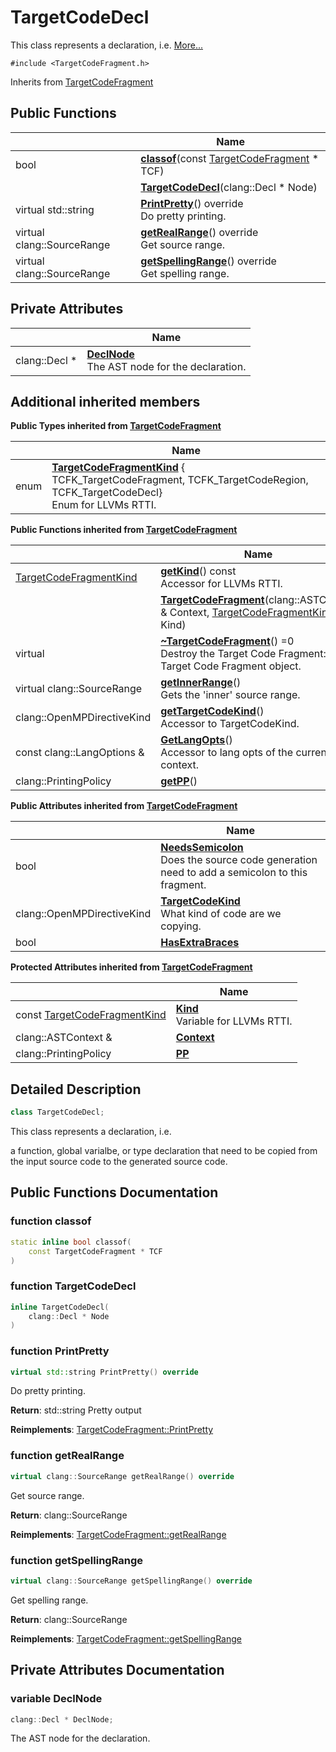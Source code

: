 # TargetCodeDecl



This class represents a declaration, i.e.  [More...](#detailed-description)


`#include <TargetCodeFragment.h>`

Inherits from [TargetCodeFragment](../Classes/classTargetCodeFragment.md)

## Public Functions

|                | Name           |
| -------------- | -------------- |
| bool | **[classof](../Classes/classTargetCodeDecl.md#function-classof)**(const [TargetCodeFragment](../Classes/classTargetCodeFragment.md) * TCF) |
| | **[TargetCodeDecl](../Classes/classTargetCodeDecl.md#function-targetcodedecl)**(clang::Decl * Node) |
| virtual std::string | **[PrintPretty](../Classes/classTargetCodeDecl.md#function-printpretty)**() override<br>Do pretty printing.  |
| virtual clang::SourceRange | **[getRealRange](../Classes/classTargetCodeDecl.md#function-getrealrange)**() override<br>Get source range.  |
| virtual clang::SourceRange | **[getSpellingRange](../Classes/classTargetCodeDecl.md#function-getspellingrange)**() override<br>Get spelling range.  |

## Private Attributes

|                | Name           |
| -------------- | -------------- |
| clang::Decl * | **[DeclNode](../Classes/classTargetCodeDecl.md#variable-declnode)** <br>The AST node for the declaration.  |

## Additional inherited members

**Public Types inherited from [TargetCodeFragment](../Classes/classTargetCodeFragment.md)**

|                | Name           |
| -------------- | -------------- |
| enum| **[TargetCodeFragmentKind](../Classes/classTargetCodeFragment.md#enum-targetcodefragmentkind)** { TCFK_TargetCodeFragment, TCFK_TargetCodeRegion, TCFK_TargetCodeDecl}<br>Enum for LLVMs RTTI.  |

**Public Functions inherited from [TargetCodeFragment](../Classes/classTargetCodeFragment.md)**

|                | Name           |
| -------------- | -------------- |
| [TargetCodeFragmentKind](../Classes/classTargetCodeFragment.md#enum-targetcodefragmentkind) | **[getKind](../Classes/classTargetCodeFragment.md#function-getkind)**() const<br>Accessor for LLVMs RTTI.  |
| | **[TargetCodeFragment](../Classes/classTargetCodeFragment.md#function-targetcodefragment)**(clang::ASTContext & Context, [TargetCodeFragmentKind](../Classes/classTargetCodeFragment.md#enum-targetcodefragmentkind) Kind) |
| virtual | **[~TargetCodeFragment](../Classes/classTargetCodeFragment.md#function-~targetcodefragment)**() =0<br>Destroy the Target Code Fragment:: Target Code Fragment object.  |
| virtual clang::SourceRange | **[getInnerRange](../Classes/classTargetCodeFragment.md#function-getinnerrange)**()<br>Gets the 'inner' source range.  |
| clang::OpenMPDirectiveKind | **[getTargetCodeKind](../Classes/classTargetCodeFragment.md#function-gettargetcodekind)**()<br>Accessor to TargetCodeKind.  |
| const clang::LangOptions & | **[GetLangOpts](../Classes/classTargetCodeFragment.md#function-getlangopts)**()<br>Accessor to lang opts of the current context.  |
| clang::PrintingPolicy | **[getPP](../Classes/classTargetCodeFragment.md#function-getpp)**() |

**Public Attributes inherited from [TargetCodeFragment](../Classes/classTargetCodeFragment.md)**

|                | Name           |
| -------------- | -------------- |
| bool | **[NeedsSemicolon](../Classes/classTargetCodeFragment.md#variable-needssemicolon)** <br>Does the source code generation need to add a semicolon to this fragment.  |
| clang::OpenMPDirectiveKind | **[TargetCodeKind](../Classes/classTargetCodeFragment.md#variable-targetcodekind)** <br>What kind of code are we copying.  |
| bool | **[HasExtraBraces](../Classes/classTargetCodeFragment.md#variable-hasextrabraces)**  |

**Protected Attributes inherited from [TargetCodeFragment](../Classes/classTargetCodeFragment.md)**

|                | Name           |
| -------------- | -------------- |
| const [TargetCodeFragmentKind](../Classes/classTargetCodeFragment.md#enum-targetcodefragmentkind) | **[Kind](../Classes/classTargetCodeFragment.md#variable-kind)** <br>Variable for LLVMs RTTI.  |
| clang::ASTContext & | **[Context](../Classes/classTargetCodeFragment.md#variable-context)**  |
| clang::PrintingPolicy | **[PP](../Classes/classTargetCodeFragment.md#variable-pp)**  |


## Detailed Description

```cpp linenums="1"
class TargetCodeDecl;
```

This class represents a declaration, i.e. 

a function, global varialbe, or type declaration that need to be copied from the input source code to the generated source code. 

## Public Functions Documentation

### function classof

```cpp linenums="1"
static inline bool classof(
    const TargetCodeFragment * TCF
)
```


### function TargetCodeDecl

```cpp linenums="1"
inline TargetCodeDecl(
    clang::Decl * Node
)
```


### function PrintPretty

```cpp linenums="1"
virtual std::string PrintPretty() override
```

Do pretty printing. 

**Return**: std::string Pretty output 

**Reimplements**: [TargetCodeFragment::PrintPretty](../Classes/classTargetCodeFragment.md#function-printpretty)


### function getRealRange

```cpp linenums="1"
virtual clang::SourceRange getRealRange() override
```

Get source range. 

**Return**: clang::SourceRange 

**Reimplements**: [TargetCodeFragment::getRealRange](../Classes/classTargetCodeFragment.md#function-getrealrange)


### function getSpellingRange

```cpp linenums="1"
virtual clang::SourceRange getSpellingRange() override
```

Get spelling range. 

**Return**: clang::SourceRange 

**Reimplements**: [TargetCodeFragment::getSpellingRange](../Classes/classTargetCodeFragment.md#function-getspellingrange)


## Private Attributes Documentation

### variable DeclNode

```cpp linenums="1"
clang::Decl * DeclNode;
```

The AST node for the declaration. 


